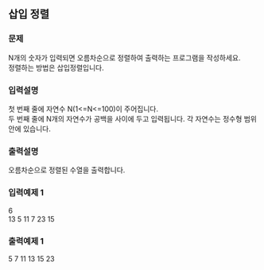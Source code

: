 ## 삽입 정렬
### 문제
N개의 숫자가 입력되면 오름차순으로 정렬하여 출력하는 프로그램을 작성하세요.
<br>정렬하는 방법은 삽입정렬입니다.

### 입력설명
첫 번째 줄에 자연수 N(1<=N<=100)이 주어집니다.<br>
두 번째 줄에 N개의 자연수가 공백을 사이에 두고 입력됩니다. 각 자연수는 정수형 범위 안에 
있습니다. 
### 출력설명
오름차순으로 정렬된 수열을 출력합니다.
### 입력예제 1                                   
6<br>
 13 5 11 7 23 15
### 출력예제 1
 5 7 11 13 15 23